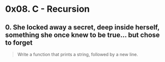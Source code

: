 # 0x08. C - Recursion

## 0. She locked away a secret, deep inside herself, something she once knew to be true... but chose to forget
> Write a function that prints a string, followed by a new line.
